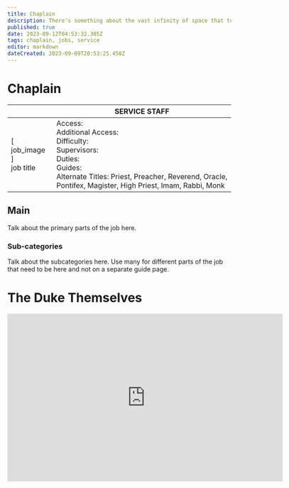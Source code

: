 ```yaml
---
title: Chaplain
description: There's something about the vast infinity of space that turns men to prayer. Especially if they get thrown into it without a space suit.
published: true
date: 2023-09-12T04:53:32.305Z
tags: chaplain, jobs, service
editor: markdown
dateCreated: 2023-09-09T20:53:25.458Z
---
```


# Chaplain

|                             | SERVICE STAFF                                                                                   |
|-----------------------------|----------------------------------------------------------------------------------------------|
| \[ job_image ]<br>job title | Access:<br>Additional Access:<br>Difficulty:<br>Supervisors:<br>Duties:<br>Guides:<br>Alternate Titles: Priest, Preacher, Reverend, Oracle, Pontifex, Magister, High Priest, Imam, Rabbi, Monk|

## Main 
Talk about the primary parts of the job here.


### Sub-categories
Talk about the subcategories here. Use many for different parts of the job that need to be here and not on a separate guide page.

# The Duke Themselves
<iframe src="https://player.twitch.tv/?channel=thedukeofook&parent=wiki.monkestation.com" frameborder="0" allowfullscreen="true" scrolling="no" height="378" width="620"></iframe>